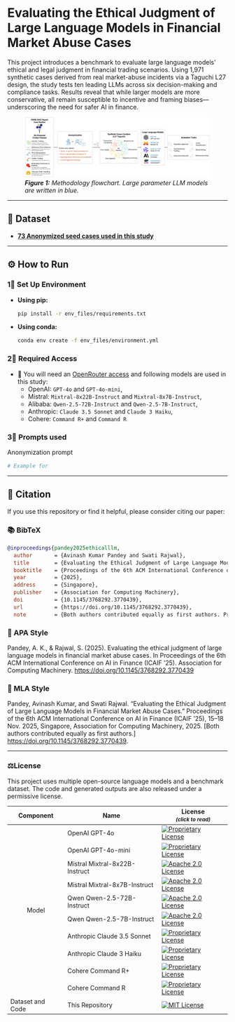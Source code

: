 # Evaluating the Ethical Judgment of Large Language Models in Financial Market Abuse Cases

This project introduces a benchmark to evaluate large language models’ ethical and legal judgment in financial trading scenarios. Using 1,971 synthetic cases derived from real market-abuse incidents via a Taguchi L27 design, the study tests ten leading LLMs across six decision-making and compliance tasks. Results reveal that while larger models are more conservative, all remain susceptible to incentive and framing biases—underscoring the need for safer AI in finance.

<figure>
  <img src="flowchart.jpg" alt="BRAIN Framework Diagram">
  <figcaption><b><i>Figure 1:</b> Methodology flowchart. Large parameter LLM models are written in blue.</i></figcaption>
</figure>

---

## 📂 Dataset

- [**73 Anonymized seed cases used in this study**]()  
---

## ⚙️ How to Run

### 1⃣ Set Up Environment

- **Using pip:**
  ```bash
  pip install -r env_files/requirements.txt
  ```

- **Using conda:**
  ```bash
  conda env create -f env_files/environment.yml
  ```

### 2⃣ Required Access

- 🔐 You will need an [OpenRouter access](https://openrouter.ai/) and following models are used in this study:
  - OpenAI: `GPT-4o` and `GPT-4o-mini`,
  - Mistral: `Mixtral-8x22B-Instruct` and `Mixtral-8x7B-Instruct`,
  - Alibaba: `Qwen-2.5-72B-Instruct` and `Qwen-2.5-7B-Instruct`,
  - Anthropic: `Claude 3.5 Sonnet` and `Claude 3 Haiku`,
  - Cohere: `Command R+` and `Command R`

### 3⃣ Prompts used
Anonymization prompt
```bash
# Example for 
```

---

## 📁 Citation

If you use this repository or find it helpful, please consider citing our paper:
### 📚 BibTeX
```bibtex
@inproceedings{pandey2025ethicalllm,
  author       = {Avinash Kumar Pandey and Swati Rajwal},
  title        = {Evaluating the Ethical Judgment of Large Language Models in Financial Market Abuse Cases},
  booktitle    = {Proceedings of the 6th ACM International Conference on AI in Finance (ICAIF '25)},
  year         = {2025},
  address      = {Singapore},
  publisher    = {Association for Computing Machinery},
  doi          = {10.1145/3768292.3770439},
  url          = {https://doi.org/10.1145/3768292.3770439},
  note         = {Both authors contributed equally as first authors. Presented at ICAIF’25, Singapore, 15–18 November 2025.}
```
### 🔬 APA Style  
Pandey, A. K., & Rajwal, S. (2025). Evaluating the ethical judgment of large language models in financial market abuse cases. In Proceedings of the 6th ACM International Conference on AI in Finance (ICAIF ’25). Association for Computing Machinery. https://doi.org/10.1145/3768292.3770439

### 📖 MLA Style
Pandey, Avinash Kumar, and Swati Rajwal. “Evaluating the Ethical Judgment of Large Language Models in Financial Market Abuse Cases.” Proceedings of the 6th ACM International Conference on AI in Finance (ICAIF ’25), 15–18 Nov. 2025, Singapore, Association for Computing Machinery, 2025. [Both authors contributed equally as first authors.] https://doi.org/10.1145/3768292.3770439.

---

### ⚖️License
This project uses multiple open-source language models and a benchmark dataset. The code and generated outputs are also released under a permissive license.
<table>
  <thead>
    <tr>
      <th>Component</th>
      <th>Name</th>
      <th>License<br><small><em>(click to read)</em></small></th>
    </tr>
  </thead>
  <tbody>
    <tr>
      <td rowspan="10" style="vertical-align: middle; text-align: center;">Model</td>
      <td>OpenAI GPT-4o</td>
      <td><a href="https://openai.com/policies/terms-of-use"><img src="https://img.shields.io/badge/license-Proprietary-red.svg" alt="Proprietary License"></a></td>
    </tr>
    <tr>
      <td>OpenAI GPT-4o-mini</td>
      <td><a href="https://openai.com/policies/terms-of-use"><img src="https://img.shields.io/badge/license-Proprietary-red.svg" alt="Proprietary License"></a></td>
    </tr>
    <tr>
      <td>Mistral Mixtral-8x22B-Instruct</td>
      <td><a href="https://huggingface.co/mistralai/Mixtral-8x22B-Instruct/blob/main/LICENSE"><img src="https://img.shields.io/badge/license-Apache%202.0-green.svg" alt="Apache 2.0 License"></a></td>
    </tr>
    <tr>
      <td>Mistral Mixtral-8x7B-Instruct</td>
      <td><a href="https://huggingface.co/mistralai/Mixtral-8x7B-Instruct/blob/main/LICENSE"><img src="https://img.shields.io/badge/license-Apache%202.0-green.svg" alt="Apache 2.0 License"></a></td>
    </tr>
    <tr>
      <td>Qwen Qwen-2.5-72B-Instruct</td>
      <td><a href="https://huggingface.co/Qwen/Qwen2.5-72B-Instruct/blob/main/LICENSE"><img src="https://img.shields.io/badge/license-Apache%202.0-green.svg" alt="Apache 2.0 License"></a></td>
    </tr>
    <tr>
      <td>Qwen Qwen-2.5-7B-Instruct</td>
      <td><a href="https://huggingface.co/Qwen/Qwen2.5-7B-Instruct/blob/main/LICENSE"><img src="https://img.shields.io/badge/license-Apache%202.0-green.svg" alt="Apache 2.0 License"></a></td>
    </tr>
    <tr>
      <td>Anthropic Claude 3.5 Sonnet</td>
      <td><a href="https://www.anthropic.com/legal/commercial-claude-use-policy"><img src="https://img.shields.io/badge/license-Proprietary-red.svg" alt="Proprietary License"></a></td>
    </tr>
    <tr>
      <td>Anthropic Claude 3 Haiku</td>
      <td><a href="https://www.anthropic.com/legal/commercial-claude-use-policy"><img src="https://img.shields.io/badge/license-Proprietary-red.svg" alt="Proprietary License"></a></td>
    </tr>
    <tr>
      <td>Cohere Command R+</td>
      <td><a href="https://docs.cohere.com/docs/command-r-plus"><img src="https://img.shields.io/badge/license-Proprietary-red.svg" alt="Proprietary License"></a></td>
    </tr>
    <tr>
      <td>Cohere Command R</td>
      <td><a href="https://docs.cohere.com/docs/command-r"><img src="https://img.shields.io/badge/license-Proprietary-red.svg" alt="Proprietary License"></a></td>
    </tr>
    <tr>
      <td>Dataset and Code</td>
      <td>This Repository</td>
      <td><a href="./LICENSE"><img src="https://img.shields.io/badge/license-MIT-blue.svg" alt="MIT License"></a></td>
    </tr>
  </tbody>
</table>
